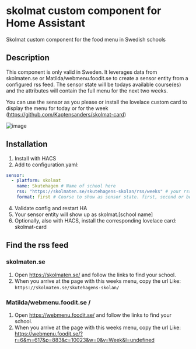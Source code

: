 # skolmat custom component for Home Assistant
Skolmat custom component for the food menu in Swedish schools

## Description
This component is only valid in Sweden. It leverages data from skolmaten.se or Matilda/webmenu.foodit.se to create a sensor entity from a configured rss feed.
The sensor state will be todays available course(es) and the attributes will contain the full menu for the next two weeks.

You can use the sensor as you please or install the lovelace custom card to display the menu for today or for the week (https://github.com/Kaptensanders/skolmat-card)

![image](https://user-images.githubusercontent.com/24979195/154963878-013bb9c0-80df-4449-9a8e-dc54ef0a3271.png)

## Installation
1. Install with HACS
2. Add to configuration.yaml:
```yaml
sensor:
  - platform: skolmat
    name: Skutehagen # Name of school here
    rss: "https://skolmaten.se/skutehagens-skolan/rss/weeks" # your rss here
    format: first # Course to show as sensor state. first, second or both (will be separated with |)
```
4. Validate config and restart HA
5. Your sensor entity will show up as skolmat.[school name]
3. Optionally, also with HACS, install the corresponding lovelace card: skolmat-card 

## Find the rss feed

### skolmaten.se ###
  1. Open https://skolmaten.se/ and follow the links to find your school.
  2. When you arrive at the page with this weeks menu, copy the url
    Like: `https://skolmaten.se/skutehagens-skolan/`

### Matilda/webmenu.foodit.se / ###
  1. Open https://webmenu.foodit.se/ and follow the links to find your school.
  2. When you arrive at the page with this weeks menu, copy the url
    Like: https://webmenu.foodit.se/?r=6&m=617&p=883&c=10023&w=0&v=Week&l=undefined

